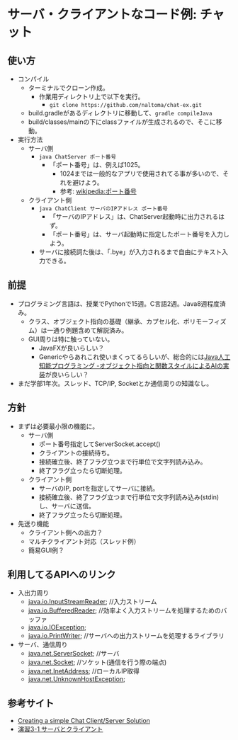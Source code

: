 # サーバ・クライアントなコード例: チャット
## 使い方
- コンパイル
  - ターミナルでクローン作成。
    - 作業用ディレクトリ上で以下を実行。
      - ``git clone https://github.com/naltoma/chat-ex.git``
  - build.gradleがあるディレクトリに移動して、``gradle compileJava``
  - build/classes/mainの下にclassファイルが生成されるので、そこに移動。
- 実行方法
  - サーバ側
    - ``java ChatServer ポート番号``
      - 「ポート番号」は、例えば1025。
        - 1024までは一般的なアプリで使用されてる事が多いので、それを避けよう。
        - 参考: [wikipedia:ポート番号](https://ja.wikipedia.org/wiki/ポート番号)
  - クライアント側
    - ``java ChatClient サーバのIPアドレス ポート番号``
      - 「サーバのIPアドレス」は、ChatServer起動時に出力されるはず。
      - 「ポート番号」は、サーバ起動時に指定したポート番号を入力しよう。
    - サーバに接続詞た後は、「.bye」が入力されるまで自由にテキスト入力できる。

## 前提
- プログラミング言語は、授業でPythonで15週。C言語2週。Java8週程度済み。
  - クラス、オブジェクト指向の基礎（継承、カプセル化、ポリモーフィズム）は一通り例題含めて解説済み。
  - GUI周りは特に触っていない。
    - JavaFXが良いらしい？
    - Genericやらあれこれ使いまくってるらしいが、総合的には[Java人工知能プログラミング -オブジェクト指向と関数スタイルによるAIの実装](https://www.amazon.co.jp/gp/product/4864875693/)が良いらしい？
- まだ学部1年次。スレッド、TCP/IP, Socketとか通信周りの知識なし。

## 方針
- まずは必要最小限の機能に。
  - サーバ側
    - ポート番号指定してServerSocket.accept()
    - クライアントの接続待ち。
    - 接続確立後、終了フラグ立つまで行単位で文字列読み込み。
    - 終了フラグ立ったら切断処理。
  - クライアント側
    - サーバのIP, portを指定してサーバに接続。
    - 接続確立後、終了フラグ立つまで行単位で文字列読み込み(stdin)し、サーバに送信。
    - 終了フラグ立ったら切断処理。
- 先送り機能
  - クライアント側への出力？
  - マルチクライアント対応（スレッド例）
  - 簡易GUI例？

## 利用してるAPIへのリンク
- 入出力周り
  - [java.io.InputStreamReader](http://docs.oracle.com/javase/8/docs/api/javax/sound/sampled/AudioInputStream.html); //入力ストリーム
  - [java.io.BufferedReader](http://docs.oracle.com/javase/8/docs/api/java/io/BufferedReader.html); //効率よく入力ストリームを処理するためのバッファ
  - [java.io.IOException](http://docs.oracle.com/javase/8/docs/api/java/io/IOException.html);
  - [java.io.PrintWriter](http://docs.oracle.com/javase/8/docs/api/java/io/PrintWriter.html); //サーバへの出力ストリームを処理するライブラリ
- サーバ、通信周り
  - [java.net.ServerSocket](http://docs.oracle.com/javase/8/docs/api/java/net/ServerSocket.html); //サーバ
  - [java.net.Socket](http://docs.oracle.com/javase/8/docs/api/java/net/Socket.html); //ソケット(通信を行う際の端点)
  - [java.net.InetAddress](http://docs.oracle.com/javase/8/docs/api/java/net/InetAddress.html); //ローカルIP取得
  - [java.net.UnknownHostException](http://docs.oracle.com/javase/8/docs/api/java/net/UnknownHostException.html);

## 参考サイト
- [Creating a simple Chat Client/Server Solution](http://pirate.shu.edu/~wachsmut/Teaching/CSAS2214/Virtual/Lectures/chat-client-server.html)
- [演習3-1 サーバとクライアント](http://yoslab.net/netprog/index.php?%B1%E9%BD%AC3-1%20%A5%B5%A1%BC%A5%D0%A4%C8%A5%AF%A5%E9%A5%A4%A5%A2%A5%F3%A5%C8)